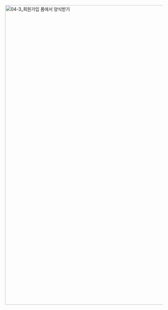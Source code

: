 <img width="954" alt="04-3_회원가입 폼에서 양식받기" src="https://github.com/ysolarh/OZ_class_backend/assets/109467066/51a593b5-4b45-44ac-b757-db3c8356d1b1">